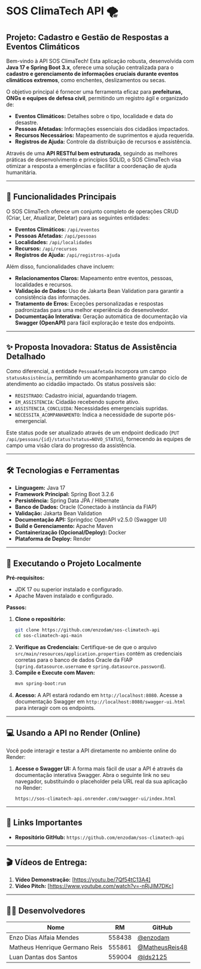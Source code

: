 # SOS ClimaTech API 🌪️

## Projeto: Cadastro e Gestão de Respostas a Eventos Climáticos

Bem-vindo à API SOS ClimaTech! Esta aplicação robusta, desenvolvida com **Java 17 e Spring Boot 3.x**, oferece uma solução centralizada para o **cadastro e gerenciamento de informações cruciais durante eventos climáticos extremos**, como enchentes, deslizamentos ou secas.

O objetivo principal é fornecer uma ferramenta eficaz para **prefeituras, ONGs e equipes de defesa civil**, permitindo um registro ágil e organizado de:

*   **Eventos Climáticos:** Detalhes sobre o tipo, localidade e data do desastre.
*   **Pessoas Afetadas:** Informações essenciais dos cidadãos impactados.
*   **Recursos Necessários:** Mapeamento de suprimentos e ajuda requerida.
*   **Registros de Ajuda:** Controle da distribuição de recursos e assistência.

Através de uma **API RESTful bem estruturada**, seguindo as melhores práticas de desenvolvimento e princípios SOLID, o SOS ClimaTech visa otimizar a resposta a emergências e facilitar a coordenação de ajuda humanitária.

---

## 🎯 Funcionalidades Principais

O SOS ClimaTech oferece um conjunto completo de operações CRUD (Criar, Ler, Atualizar, Deletar) para as seguintes entidades:

*   **Eventos Climáticos:** `/api/eventos`
*   **Pessoas Afetadas:** `/api/pessoas`
*   **Localidades:** `/api/localidades`
*   **Recursos:** `/api/recursos`
*   **Registros de Ajuda:** `/api/registros-ajuda`

Além disso, funcionalidades chave incluem:

*   **Relacionamentos Claros:** Mapeamento entre eventos, pessoas, localidades e recursos.
*   **Validação de Dados:** Uso de Jakarta Bean Validation para garantir a consistência das informações.
*   **Tratamento de Erros:** Exceções personalizadas e respostas padronizadas para uma melhor experiência do desenvolvedor.
*   **Documentação Interativa:** Geração automática de documentação via **Swagger (OpenAPI)** para fácil exploração e teste dos endpoints.

---

## ✨ Proposta Inovadora: Status de Assistência Detalhado

Como diferencial, a entidade `PessoaAfetada` incorpora um campo `statusAssistência`, permitindo um acompanhamento granular do ciclo de atendimento ao cidadão impactado. Os status possíveis são:

*   `REGISTRADO`: Cadastro inicial, aguardando triagem.
*   `EM_ASSISTENCIA`: Cidadão recebendo suporte ativo.
*   `ASSISTENCIA_CONCLUIDA`: Necessidades emergenciais supridas.
*   `NECESSITA_ACOMPANHAMENTO`: Indica a necessidade de suporte pós-emergencial.

Este status pode ser atualizado através de um endpoint dedicado (`PUT /api/pessoas/{id}/status?status=NOVO_STATUS`), fornecendo às equipes de campo uma visão clara do progresso da assistência.

---

## 🛠️ Tecnologias e Ferramentas

*   **Linguagem:** Java 17
*   **Framework Principal:** Spring Boot 3.2.6
*   **Persistência:** Spring Data JPA / Hibernate
*   **Banco de Dados:** Oracle (Conectado à instância da FIAP)
*   **Validação:** Jakarta Bean Validation
*   **Documentação API:** Springdoc OpenAPI v2.5.0 (Swagger UI)
*   **Build e Gerenciamento:** Apache Maven
*   **Containerização (Opcional/Deploy):** Docker
*   **Plataforma de Deploy:** Render

---

## 🚀 Executando o Projeto Localmente

**Pré-requisitos:**

*   JDK 17 ou superior instalado e configurado.
*   Apache Maven instalado e configurado.

**Passos:**

1.  **Clone o repositório:**
    ```bash
    git clone https://github.com/enzodam/sos-climatech-api
    cd sos-climatech-api-main
    ```
2.  **Verifique as Credenciais:** Certifique-se de que o arquivo `src/main/resources/application.properties` contém as credenciais corretas para o banco de dados Oracle da FIAP (`spring.datasource.username` e `spring.datasource.password`).
3.  **Compile e Execute com Maven:**
    ```bash
    mvn spring-boot:run
    ```
4.  **Acesso:** A API estará rodando em `http://localhost:8080`. Acesse a documentação Swagger em `http://localhost:8080/swagger-ui.html` para interagir com os endpoints.

---

## 💻 Usando a API no Render (Online)

Você pode interagir e testar a API diretamente no ambiente online do Render:

1.  **Acesse o Swagger UI:** A forma mais fácil de usar a API é através da documentação interativa Swagger. Abra o seguinte link no seu navegador, substituindo o placeholder pela URL real da sua aplicação no Render:
    ```
    https://sos-climatech-api.onrender.com/swagger-ui/index.html
    ```
---

## 🔗 Links Importantes

*   **Repositório GitHub:** `https://github.com/enzodam/sos-climatech-api`

---

## 🎬 Vídeos de Entrega:

1.  **Vídeo Demonstração:** [https://youtu.be/7Qf54tC13A4]
2.  **Vídeo Pitch:** [https://www.youtube.com/watch?v=-nRjJIM7DKc]

---

## 👨‍💻 Desenvolvedores

| Nome                          | RM      | GitHub |
|-------------------------------|---------|--------|
| Enzo Dias Alfaia Mendes       | 558438  | [@enzodam](https://github.com/enzodam) |
| Matheus Henrique Germano Reis | 555861  | [@MatheusReis48](https://github.com/MatheusReis48) |
| Luan Dantas dos Santos        | 559004  | [@lds2125](https://github.com/lds2125) |


